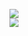 [![](https://img.shields.io/badge/Made%20With-Github%20Spray-lightgrey.svg?style=for-the-badge&logo=github)](https://github.com/Annihil/github-spray#6158)  
[![](https://i.imgur.com/2DrTn0Z.gif)](https://github.com/Annihil/github-spray)